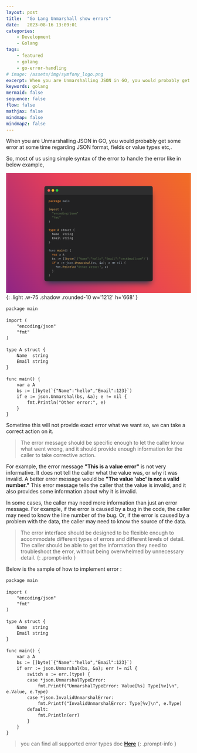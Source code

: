 ```yaml
---
layout: post
title:  "Go Lang Unmarshall show errors"
date:   2023-08-16 13:09:01
categories: 
    - Development
    - Golang
tags: 
    - featured
    - golang
    - go-error-handling
# image: /assets/img/symfony_logo.png
excerpt: When you are Unmarshalling JSON in GO, you would probably get some error at some time regarding JSON format, fields or value types etc,..
keywords: golang
mermaid: false
sequence: false
flow: false
mathjax: false
mindmap: false
mindmap2: false
---
```


<!-- <h1 class="mt-5">JSON Unmarshall erros</h1> -->

When you are Unmarshalling JSON in GO, you would probably get some error at some time regarding JSON format, fields or value types etc,.

So, most of us using simple syntax of the error to handle the error like in below example,

![Alt](/assets/images/posts/17082023_1.png){: .light .w-75 .shadow .rounded-10 w='1212' h='668' }

```golang
package main

import (
	"encoding/json"
	"fmt"
)

type A struct {
	Name  string
	Email string
}

func main() {
	var a A
	bs := []byte(`{"Name":"hello","Email":123}`)
	if e := json.Unmarshal(bs, &a); e != nil {
		fmt.Println("Other error:", e)
	}
}

```

Sometime this will not provide exact error what we want so, we can take a correct action on it.


>  The error message should be specific enough to let the caller know what went wrong, and it should provide enough information for the caller to take corrective action.

For example, the error message **"This is a value error"** is not very informative. It does not tell the caller what the value was, or why it was invalid. A better error message would be **"The value 'abc' is not a valid number."** This error message tells the caller that the value is invalid, and it also provides some information about why it is invalid.

In some cases, the caller may need more information than just an error message. For example, if the error is caused by a bug in the code, the caller may need to know the line number of the bug. Or, if the error is caused by a problem with the data, the caller may need to know the source of the data.

> The error interface should be designed to be flexible enough to accommodate different types of errors and different levels of detail. The caller should be able to get the information they need to troubleshoot the error, without being overwhelmed by unnecessary detail.
{: .prompt-info }

Below is the sample of how to implement error :

```golang
package main

import (
	"encoding/json"
	"fmt"
)

type A struct {
	Name  string
	Email string
}

func main() {
	var a A
	bs := []byte(`{"Name":"hello","Email":123}`)
	if err := json.Unmarshal(bs, &a); err != nil {
		switch e := err.(type) {
		case *json.UnmarshalTypeError:
			fmt.Printf("UnmarshalTypeError: Value[%s] Type[%v]\n", e.Value, e.Type)
		case *json.InvalidUnmarshalError:
			fmt.Printf("InvalidUnmarshalError: Type[%v]\n", e.Type)
		default:
			fmt.Println(err)
		}
	}
}
```




> you can find all supported error types doc [**Here**](https://pkg.go.dev/encoding/json#UnmarshalFieldError)
{: .prompt-info }